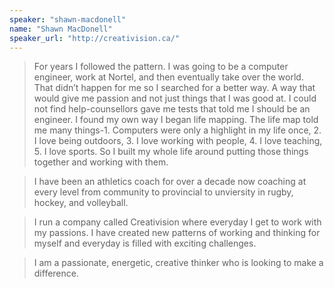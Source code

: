 ```yaml
---
speaker: "shawn-macdonell"
name: "Shawn MacDonell"
speaker_url: "http://creativision.ca/"
---
```


> For years I followed the pattern. I was going to be a computer engineer, work at Nortel, and then eventually take over the world. That didn’t happen for me so I searched for a better way. A way that would give me passion and not just things that I was good at. I could not find help-counsellors gave me tests that told me I should be an engineer. I found my own way I began life mapping. The life map told me many things-1. Computers were only a highlight in my life once, 2. I love being outdoors, 3. I love working with people, 4. I love teaching, 5. I love sports. So I built my whole life around putting those things together and working with them.

> I have been an athletics coach for over a decade now coaching at every level from community to provincial to unviersity in rugby, hockey, and volleyball.

> I run a company called Creativision where everyday I get to work with my passions. I have created new patterns of working and thinking for myself and everyday is filled with exciting challenges.

> I am a passionate, energetic, creative thinker who is looking to make a difference.
